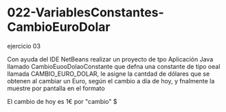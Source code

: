 # 022-VariablesConstantes-CambioEuroDolar
ejercicio 03

Con ayuda del IDE NetBeans realizar un proyecto de tpo Aplicación Java llamado
CambioEuooDolaoConstante que defna una constante de tipo oeal llamada
CAMBIO_EURO_DOLAR, le asigne la cantdad de dólares que se obtenen al cambiar un
Euro, según el cambio a día de hoy, y fnalmente la muestre por pantalla en el formato

El cambio de hoy es 1€ por "cambio" $
